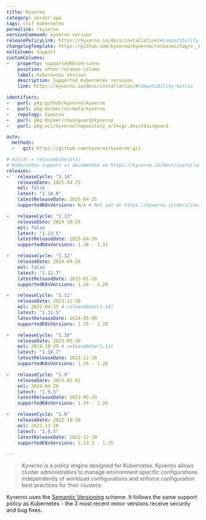 ```yaml
---
title: Kyverno
category: server-app
tags: cncf kubernetes
permalink: /kyverno
versionCommand: kyverno version
releasePolicyLink: https://kyverno.io/docs/installation/#compatibility-matrix
changelogTemplate: https://github.com/kyverno/kyverno/releases/tag/v__LATEST__
eolColumn: Support
customColumns:
-   property: supportedK8sVersions
    position: after-release-column
    label: Kubernetes Version
    description: Supported Kubernetes versions
    link: https://kyverno.io/docs/installation/#compatibility-matrix

identifiers:
-   purl: pkg:github/kyverno/kyverno
-   purl: pkg:docker/nirmata/kyverno
-   repology: kyverno
-   purl: pkg:docker/chainguard/kyverno
-   purl: pkg:oci/kyverno?repository_url=cgr.dev/chainguard

auto:
  methods:
  -   git: https://github.com/kyverno/kyverno.git

# eol(X) = releaseDate(X+3)
# Kubernetes support is documented on https://kyverno.io/docs/installation/#compatibility-matrix.
releases:
-   releaseCycle: "1.14"
    releaseDate: 2025-04-25
    eol: false
    latest: "1.14.0"
    latestReleaseDate: 2025-04-25
    supportedK8sVersions: N/A # Not yet on https://kyverno.io/docs/installation/#compatibility-matrix

-   releaseCycle: "1.13"
    releaseDate: 2024-10-29
    eol: false
    latest: "1.13.5"
    latestReleaseDate: 2025-04-29
    supportedK8sVersions: 1.28 - 1.31

-   releaseCycle: "1.12"
    releaseDate: 2024-04-26
    eol: false
    latest: "1.12.7"
    latestReleaseDate: 2025-01-16
    supportedK8sVersions: 1.26 - 1.29

-   releaseCycle: "1.11"
    releaseDate: 2023-11-10
    eol: 2025-04-25 # releaseDate(1.14)
    latest: "1.11.5"
    latestReleaseDate: 2024-05-09
    supportedK8sVersions: 1.25 - 1.28

-   releaseCycle: "1.10"
    releaseDate: 2023-05-30
    eol: 2024-10-29 # releaseDate(1.13)
    latest: "1.10.7"
    latestReleaseDate: 2023-12-20
    supportedK8sVersions: 1.24 - 1.26

-   releaseCycle: "1.9"
    releaseDate: 2023-02-01
    eol: 2024-04-26
    latest: "1.9.5"
    latestReleaseDate: 2023-05-29
    supportedK8sVersions: 1.24 - 1.26

-   releaseCycle: "1.8"
    releaseDate: 2022-10-10
    eol: 2023-11-10
    latest: "1.8.5"
    latestReleaseDate: 2022-12-20
    supportedK8sVersions: 1.23.3 - 1.25

---
```


> Kyverno is a policy engine designed for Kubernetes. Kyverno allows cluster administrators to manage environment
> specific configurations independently of workload configurations and enforce configuration best
> practices for their clusters.

Kyverno uses the [Semantic Versioning](https://semver.org/) scheme. It follows the same support policy as Kubernetes - the
3 most recent minor versions receive security and bug fixes.
